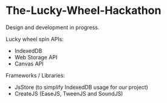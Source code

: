 # The-Lucky-Wheel-Hackathon
Design and development in progress.

Lucky wheel spin APIs:
- IndexedDB
- Web Storage API
- Canvas API

Frameworks / Libraries:
- JsStore (to simplify IndexedDB usage for our project)
- CreateJS (EaseJS, TweenJS and SoundJS)
